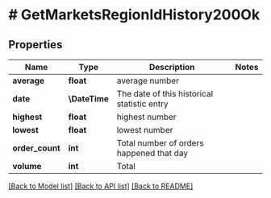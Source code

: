 # # GetMarketsRegionIdHistory200Ok

## Properties

Name | Type | Description | Notes
------------ | ------------- | ------------- | -------------
**average** | **float** | average number |
**date** | **\DateTime** | The date of this historical statistic entry |
**highest** | **float** | highest number |
**lowest** | **float** | lowest number |
**order_count** | **int** | Total number of orders happened that day |
**volume** | **int** | Total |

[[Back to Model list]](../../README.md#models) [[Back to API list]](../../README.md#endpoints) [[Back to README]](../../README.md)
